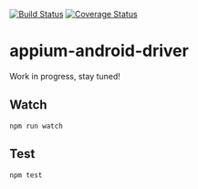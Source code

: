 [![Build Status](https://travis-ci.org/appium/appium-android-driver.svg?branch=master)](https://travis-ci.org/appium/appium-android-driver)
[![Coverage Status](https://coveralls.io/repos/appium/appium-android-driver/badge.svg?branch=master&service=github)](https://coveralls.io/github/appium/appium-android-driver?branch=master)

appium-android-driver
===================

Work in progress, stay tuned!

## Watch

```
npm run watch
```

## Test

```
npm test
```
